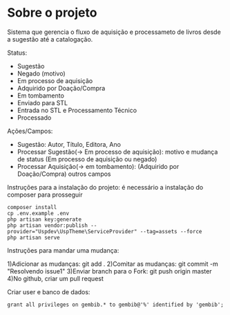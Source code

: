 # Sobre o projeto

Sistema que gerencia o fluxo de aquisição e processameto de livros
desde a sugestão até a catalogação.

Status:
 
 - Sugestão
 - Negado (motivo)
 - Em processo de aquisição
 - Adquirido por Doação/Compra
 - Em tombamento
 - Enviado para STL
 - Entrada no STL e Processamento Técnico
 - Processado

Ações/Campos:

 - Sugestão: Autor, Título, Editora, Ano
 - Processar Sugestão(-> Em processo de aquisição): motivo e mudança de status (Em processo de aquisição ou negado)
 - Processar Aquisição(-> em tombamento): (Adquirido por Doação/Compra) outros campos

Instruções para a instalação do projeto:
é necessário a instalação do composer para prosseguir

    composer install
	cp .env.example .env
	php artisan key:generate
	php artisan vendor:publish --provider="Uspdev\UspTheme\ServiceProvider" --tag=assets --force
	php artisan serve
	

Instruções para mandar uma mudança:

1)Adicionar as mudanças: git add .
2)Comitar as mudanças: git commit -m "Resolvendo issue1"
3)Enviar branch para o Fork: git push origin master
4)No github, criar um pull request


Criar user e banco de dados:

	grant all privileges on gembib.* to gembib@'%' identified by 'gembib';
